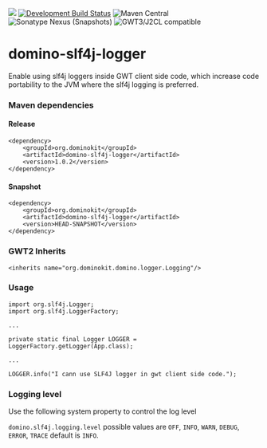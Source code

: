 <a title="Gitter" href="https://gitter.im/DominoKit/domino"><img src="https://badges.gitter.im/Join%20Chat.svg"></a>
[![Development Build Status](https://github.com/DominoKit/domino-slf4j-logger/actions/workflows/deploy.yaml/badge.svg?branch=development)](https://github.com/DominoKit/domino-slf4j-logger/actions/workflows/deploy.yaml/badge.svg?branch=development)
![Maven Central](https://img.shields.io/badge/Release-1.0.2-green)
![Sonatype Nexus (Snapshots)](https://img.shields.io/badge/Snapshot-HEAD--SNAPSHOT-orange)
![GWT3/J2CL compatible](https://img.shields.io/badge/GWT3/J2CL-compatible-brightgreen.svg)

# domino-slf4j-logger
Enable using slf4j loggers inside GWT client side code, which increase code portability to the JVM where the slf4j logging is preferred.

### Maven dependencies

#### Release

```
<dependency>
    <groupId>org.dominokit</groupId>
    <artifactId>domino-slf4j-logger</artifactId>
    <version>1.0.2</version>
</dependency>
```

#### Snapshot

```
<dependency>
    <groupId>org.dominokit</groupId>
    <artifactId>domino-slf4j-logger</artifactId>
    <version>HEAD-SNAPSHOT</version>
</dependency>
```

### GWT2 Inherits

```
<inherits name="org.dominokit.domino.logger.Logging"/>
```

### Usage


```
import org.slf4j.Logger;
import org.slf4j.LoggerFactory;

...

private static final Logger LOGGER = LoggerFactory.getLogger(App.class);

...

LOGGER.info("I cann use SLF4J logger in gwt client side code.");
```

### Logging level

Use the following system property to control the log level

`domino.slf4j.logging.level` possible values are `OFF`, `INFO`, `WARN`, `DEBUG`, `ERROR`, `TRACE`  default is `INFO`.